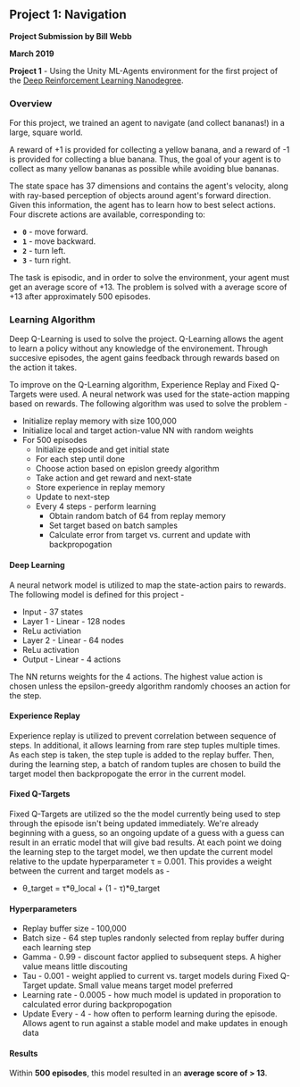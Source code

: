 ## Project 1: Navigation

**Project Submission by Bill Webb**

**March 2019**

**Project 1** - Using the Unity ML-Agents environment for the first project of the [Deep Reinforcement Learning Nanodegree](https://www.udacity.com/course/deep-reinforcement-learning-nanodegree--nd893).

### Overview

For this project, we trained an agent to navigate (and collect bananas!) in a large, square world.

A reward of +1 is provided for collecting a yellow banana, and a reward of -1 is provided for collecting a blue banana.  Thus, the goal of your agent is to collect as many yellow bananas as possible while avoiding blue bananas.  

The state space has 37 dimensions and contains the agent's velocity, along with ray-based perception of objects around agent's forward direction.  Given this information, the agent has to learn how to best select actions.  Four discrete actions are available, corresponding to:
- **`0`** - move forward.
- **`1`** - move backward.
- **`2`** - turn left.
- **`3`** - turn right.

The task is episodic, and in order to solve the environment, your agent must get an average score of +13.  The problem is solved with a average score of +13 after approximately 500 episodes.


### Learning Algorithm

Deep Q-Learning is used to solve the project.  Q-Learning allows the agent to learn a policy without any knowledge of the environement.  Through succesive episodes, the agent gains feedback through rewards based on the action it takes.  

To improve on the Q-Learning algorithm, Experience Replay and Fixed Q-Targets were used.  A neural network was used for the state-action mapping based on rewards.  The following algorithm was used to solve the problem -

- Initialize replay memory with size 100,000
- Initialize local and target action-value NN with random weights
- For 500 episodes
    - Initialize epsiode and get initial state
    - For each step until done
    - Choose action based on epislon greedy algorithm
    - Take action and get reward and next-state
    - Store experience in replay memory
    - Update to next-step
    - Every 4 steps - perform learning
        - Obtain random batch of 64 from replay memory
        - Set target based on batch samples
        - Calculate error from target vs. current and update with backpropogation

#### Deep Learning

A neural network model is utilized to map the state-action pairs to rewards.  The following model is defined for this project -

- Input - 37 states
- Layer 1 - Linear - 128 nodes
- ReLu activiation
- Layer 2 - Linear - 64 nodes
- ReLu activation
- Output - Linear - 4 actions

The NN returns weights for the 4 actions.  The highest value action is chosen unless the epsilon-greedy algorithm randomly chooses an action for the step.

#### Experience Replay 

Experience replay is utilized to prevent correlation between sequence of steps.  In additional, it allows learning from rare step tuples multiple times.  As each step is taken, the step tuple is added to the replay buffer.  Then, during the learning step, a batch of random tuples are chosen to build the target model then backpropogate the error in the current model.

#### Fixed Q-Targets

Fixed Q-Targets are utilized so the the model currently being used to step through the episode isn't being updated immediately.  We're already beginning with a guess, so an ongoing update of a guess with a guess can result in an erratic model that will give bad results.  At each point we doing the learning step to the target model, we then update the current model relative to the update hyperparameter τ = 0.001.  This provides a weight between the current and target models as -

- θ_target = τ*θ_local + (1 - τ)*θ_target

#### Hyperparameters

- Replay buffer size - 100,000
- Batch size - 64 step tuples randonly selected from replay buffer during each learning step
- Gamma - 0.99 - discount factor applied to subsequent steps.  A higher value means little discouting
- Tau - 0.001 - weight applied to current vs. target models during Fixed Q-Target update.  Small value means target model preferred
- Learning rate - 0.0005 - how much model is updated in proporation to calculated error during backpropogation
- Update Every - 4 - how often to perform learning during the episode.  Allows agent to run against a stable model and make updates in enough data

#### Results

Within **500 episodes**, this model resulted in an **average score of > 13**.
